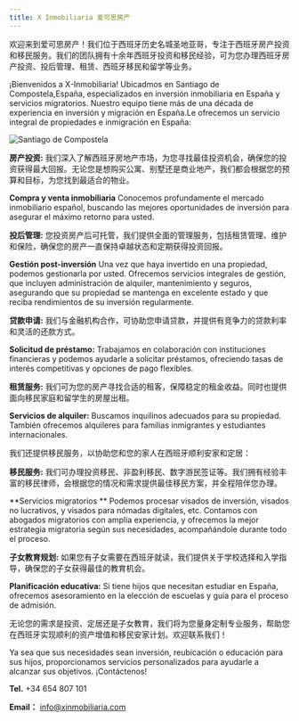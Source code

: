 ```yaml
---
title: X Inmobiliaria 爱可思房产
---
```


欢迎来到爱可思房产！我们位于西班牙历史名城圣地亚哥，专注于西班牙房产投资和移民服务。我们的团队拥有十余年西班牙投资和移民经验，可为您办理西班牙房产投资、投后管理、租赁、西班牙移民和留学等业务。

¡Bienvenidos a X-Inmobiliaria! Ubicadmos en Santiago de Compostela,España, especializados en inversión inmobiliaria en España y servicios migratorios. Nuestro equipo tiene más de una década de experiencia en inversión y migración en España.Le ofrecemos un servicio integral de propiedades e inmigración en España:

![Santiago de Compostela](https://github.com/allspanish/X-Inmobiliaria/raw/团队介绍/IMG_9735.jpg)

**房产投资:** 我们深入了解西班牙房地产市场，为您寻找最佳投资机会，确保您的投资获得最大回报。无论您是想购买公寓、别墅还是商业地产，我们都会根据您的预算和目标，为您找到最适合的物业。

**Compra y venta inmobiliaria** Conocemos profundamente el mercado inmobiliario español, buscando las mejores oportunidades de inversión para asegurar el máximo retorno para usted. 

**投后管理:** 您投资房产后可托管，我们提供全面的管理服务，包括租赁管理、维护和保险，确保您的房产一直保持卓越状态和定期获得投资回报。

**Gestión post-inversión** Una vez que haya invertido en una propiedad, podemos gestionarla por usted. Ofrecemos servicios integrales de gestión, que incluyen administración de alquiler, mantenimiento y seguros, asegurando que su propiedad se mantenga en excelente estado y que reciba rendimientos de su inversión regularmente.

**贷款申请:** 我们与金融机构合作，可协助您申请贷款，并提供有竞争力的贷款利率和灵活的还款方式。

**Solicitud de préstamo:** Trabajamos en colaboración con instituciones financieras y podemos ayudarle a solicitar préstamos, ofreciendo tasas de interés competitivas y opciones de pago flexibles.

**租赁服务:** 我们可为您的房产寻找合适的租客，保障稳定的租金收益。同时也提供面向移民家庭和留学生的房屋出租。

**Servicios de alquiler:** Buscamos inquilinos adecuados para su propiedad. También ofrecemos alquileres para familias inmigrantes y estudiantes internacionales.

我们还提供移民服务，以协助您和您的家人在西班牙顺利安家和定居：

**移民服务:** 我们可办理投资移民、非盈利移民、数字游民签证等。我们拥有经验丰富的移民律师，会根据您的情况和需求提供最佳移民方案，并全程陪伴您办理。

**Servicios migratorios ** Podemos procesar visados de inversión, visados no lucrativos, y visados para nómadas digitales, etc. Contamos con abogados migratorios con amplia experiencia, y ofrecemos la mejor estrategia migratoria según sus necesidades, acompañándole durante todo el proceso.

**子女教育规划:** 如果您有子女需要在西班牙就读，我们提供关于学校选择和入学指导，确保您的子女获得最佳的教育机会。

**Planificación educativa:** Si tiene hijos que necesitan estudiar en España, ofrecemos asesoramiento en la elección de escuelas y guía para el proceso de admisión.

无论您的需求是投资、定居还是子女教育，我们将为您量身定制专业服务，帮助您在西班牙实现顺利的资产增值和移民安家计划。欢迎联系我们！

Ya sea que sus necesidades sean inversión, reubicación o educación para sus hijos, proporcionamos servicios personalizados para ayudarle a alcanzar sus objetivos. ¡Contáctenos!

**Tel.** +34 654 807 101

**Email：** info@xinmobiliaria.com

